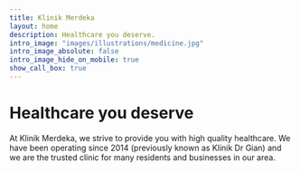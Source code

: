 ```yaml
---
title: Klinik Merdeka
layout: home
description: Healthcare you deserve.
intro_image: "images/illustrations/medicine.jpg"
intro_image_absolute: false
intro_image_hide_on_mobile: true
show_call_box: true
---
```

# Healthcare you deserve
At Klinik Merdeka, we strive to provide you with high quality healthcare.
We have been operating since 2014 (previously known as Klinik Dr Gian) and we are the trusted clinic for many residents and businesses in our area.

